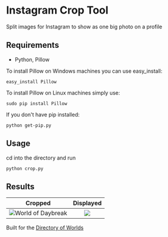 # Instagram Crop Tool
Split images for Instagram to show as one big photo on a profile



Requirements
---
- Python, Pillow

To install Pillow on Windows machines you can use easy_install:
```
easy_install Pillow
```

To install Pillow on Linux machines simply use:
```
sudo pip install Pillow
```


If you don't have pip installed:
```
python get-pip.py
```



Usage
---
cd into the directory and run
```
python crop.py
```



Results
---
Cropped             |  Displayed
:-------------------------:|:-------------------------:
![World of Daybreak](https://i.imgur.com/q2ec8iA.gif)  |  [![](https://i.imgur.com/IEyQwrY.png)](https://instagram.com/world.of.daybreak/)









Built for the [Directory of Worlds](https://instagram.com/directory.of.worlds/)
